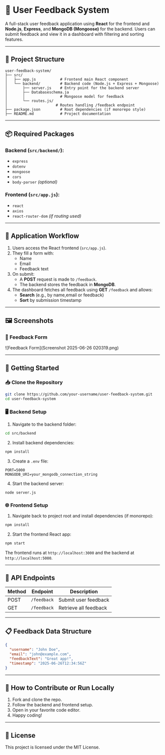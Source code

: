 
# 📝 User Feedback System

A full-stack user feedback application using **React** for the frontend and **Node.js**, **Express**, and **MongoDB (Mongoose)** for the backend. Users can submit feedback and view it in a dashboard with filtering and sorting features.

---

## 📁 Project Structure

```
user-feedback-system/
├── src/
│   ├── app.js           # Frontend main React component
│   └── backend/         # Backend code (Node.js + Express + Mongoose)
│       ├── server.js    # Entry point for the backend server
│       ├── Databaseschema.ja
│       │                # Mongoose model for feedback
│       └── routes.js/
│                      # Routes handling /feedback endpoint
├── package.json         # Root dependencies (if monorepo style)
├── README.md            # Project documentation
```

---

## 📦 Required Packages

### Backend (`src/backend/`):
- `express`
- `dotenv`
- `mongoose`
- `cors`
- `body-parser` *(optional)*

### Frontend (`src/app.js`):
- `react`
- `axios`
- `react-router-dom` *(if routing used)*

---

## 🔁 Application Workflow

1. Users access the React frontend (`src/app.js`).
2. They fill a form with:
   - Name
   - Email
   - Feedback text
3. On submit:
   - A **POST** request is made to `/feedback`.
   - The backend stores the feedback in **MongoDB**.
4. The dashboard fetches all feedback using **GET** `/feedback` and allows:
   - **Search** (e.g., by name,email or feedback)
   - **Sort** by submission timestamp

---

## 🖼️ Screenshots

### 🧾 Feedback Form
![Feedback Form](Screenshot 2025-06-26 020319.png)


---

## 🚀 Getting Started

### 📥 Clone the Repository

```bash
git clone https://github.com/your-username/user-feedback-system.git
cd user-feedback-system
```

### 🖥️ Backend Setup

1. Navigate to the backend folder:

```bash
cd src/backend
```

2. Install backend dependencies:

```bash
npm install
```

3. Create a `.env` file:

```
PORT=5000
MONGODB_URI=your_mongodb_connection_string
```

4. Start the backend server:

```bash
node server.js
```

### 🌐 Frontend Setup

1. Navigate back to project root and install dependencies (if monorepo):

```bash
npm install
```

2. Start the frontend React app:

```bash
npm start
```

The frontend runs at `http://localhost:3000` and the backend at `http://localhost:5000`.

---

## 📡 API Endpoints

| Method | Endpoint     | Description               |
|--------|--------------|---------------------------|
| POST   | `/feedback`  | Submit user feedback      |
| GET    | `/feedback`  | Retrieve all feedback     |

---

## 📋 Feedback Data Structure

```json
{
  "username": "John Doe",
  "email": "john@example.com",
  "feedbackText": "Great app!",
  "timestamp": "2025-06-26T12:34:56Z"
}
```

---

## 🙋 How to Contribute or Run Locally

1. Fork and clone the repo.
2. Follow the backend and frontend setup.
3. Open in your favorite code editor.
4. Happy coding!

---

## 🧾 License

This project is licensed under the MIT License.
